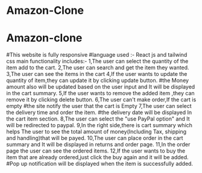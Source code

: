 ﻿# Amazon-Clone
# Amazon-clone
#This website is fully responsive
#language used :- React js and tailwind css
main functionality includes:-
1,The user can select the quantity of the item add to the cart.
2,The user can search and get the item they wanted.
3,The user can see the items in the cart
4,If the user wants to update the quantity of item,they can update it
by clicking update button.
#the Money amount also will be updated based on the user input and It will be displayed in the cart summary.
5,If the user wants to remove the added item ,they can remove it by
clicking delete button.
6,The user can't make order,If the cart is empty 
#the site notify the user that the cart is Empty 
7,The user can select the delivery time and order the item.
#the delivery date will be displayed In the cart item section.
8,The user can select the "use PayPal option" and It will be redirected to paypal.
9,In the right side,there is cart summary which helps The user to see
the total amount of money(Including Tax, shipping and handling)that will be payed.
10,The user can place order in the cart summary and It will be displayed in returns and order page.
11,In the order page the user can see the ordered items.
12,If the user wants to buy the item that are already ordered,just click the buy again and it will be added.
#Pop up notification will be displayed when the item is successfully added.
